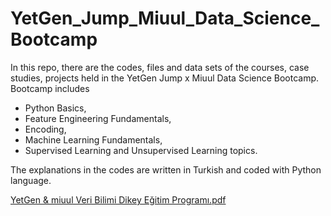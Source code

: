 # YetGen_Jump_Miuul_Data_Science_Bootcamp

In this repo, there are the codes, files and data sets of the courses, case studies, projects held in the YetGen Jump x Miuul Data Science Bootcamp. Bootcamp includes 
- Python Basics,
- Feature Engineering Fundamentals,
- Encoding,
- Machine Learning Fundamentals,
- Supervised Learning and Unsupervised Learning topics.

The explanations in the codes are written in Turkish and coded with Python language.



[YetGen & miuul Veri Bilimi Dikey Eğitim Programı.pdf](https://github.com/gulsahseher/YetGen_Jump_Miuul_Data_Science_Bootcamp/files/11064284/YetGen.miuul.Veri.Bilimi.Dikey.Egitim.Programi.pdf)
